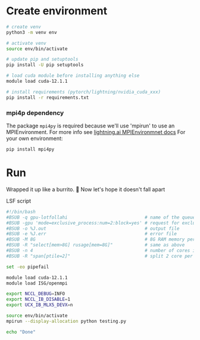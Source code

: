# Create environment

```bash
# create venv
python3 -m venv env

# activate venv
source env/bin/activate

# update pip and setuptools
pip install -U pip setuptools

# load cuda module before installing anything else
module load cuda-12.1.1 

# install requirements (pytorch/lightning/nvidia_cuda_xxx)
pip install -r requirements.txt

```

### mpi4p dependency

The package `mpi4py` is required because we'll use 'mpirun' to use an MPIEnvironment.
For more info see [lightning.ai MPIEnvironmnet docs](https://lightning.ai/docs/pytorch/stable/api/lightning.pytorch.plugins.environments.MPIEnvironment.html)
For your own environment:
```
pip install mpi4py
```

# Run

Wrapped it up like a burrito. 🌯 Now let's hope it doesn't fall apart

LSF script
```bash
#!/bin/bash
#BSUB -q gpu-lotfollahi                             # name of the queue gpu-lotfollahi
#BSUB -gpu 'mode=exclusive_process:num=2:block=yes' # request for exclusive access to gpu
#BSUB -o %J.out                                     # output file
#BSUB -e %J.err                                     # error file
#BSUB -M 8G                                         # 8G RAM memory per host
#BSUB -R "select[mem>8G] rusage[mem=8G]"            # same as above
#BSUB -n 4                                          # number of cores in total
#BSUB -R "span[ptile=2]"                            # split 2 core per host

set -eo pipefail

module load cuda-12.1.1
module load ISG/openmpi

export NCCL_DEBUG=INFO
export NCCL_IB_DISABLE=1
export UCX_IB_MLX5_DEVX=n

source env/bin/activate
mpirun --display-allocation python testing.py

echo "Done"
```

